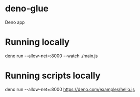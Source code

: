 # deno-glue

Deno app

# Running locally

deno run --allow-net=:8000 --watch ./main.js

# Running scripts locally

deno run --allow-net=:8000 https://deno.com/examples/hello.js
